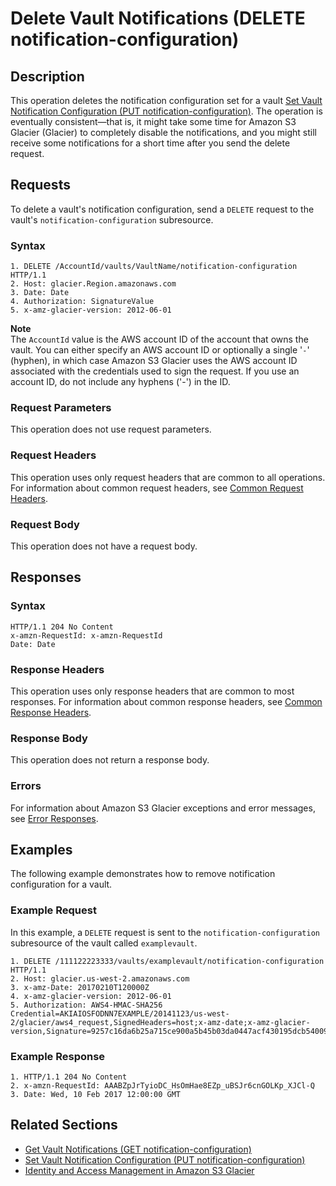 # Delete Vault Notifications \(DELETE notification\-configuration\)<a name="api-vault-notifications-delete"></a>

## Description<a name="api-vault-notifications-delete-description"></a>

This operation deletes the notification configuration set for a vault [Set Vault Notification Configuration \(PUT notification\-configuration\)](api-vault-notifications-put.md)\. The operation is eventually consistent—that is, it might take some time for Amazon S3 Glacier \(Glacier\) to completely disable the notifications, and you might still receive some notifications for a short time after you send the delete request\. 

## Requests<a name="api-vault-notifications-delete-requests"></a>

To delete a vault's notification configuration, send a `DELETE` request to the vault's `notification-configuration` subresource\.

### Syntax<a name="api-vault-notifications-delete-requests-syntax"></a>

```
1. DELETE /AccountId/vaults/VaultName/notification-configuration HTTP/1.1
2. Host: glacier.Region.amazonaws.com
3. Date: Date
4. Authorization: SignatureValue
5. x-amz-glacier-version: 2012-06-01
```

**Note**  
The `AccountId` value is the AWS account ID of the account that owns the vault\. You can either specify an AWS account ID or optionally a single '`-`' \(hyphen\), in which case Amazon S3 Glacier uses the AWS account ID associated with the credentials used to sign the request\. If you use an account ID, do not include any hyphens \('\-'\) in the ID\.

### Request Parameters<a name="api-vault-notifications-delete-requests-parameters"></a>

This operation does not use request parameters\.

### Request Headers<a name="api-vault-notifications-delete-requests-headers"></a>

This operation uses only request headers that are common to all operations\. For information about common request headers, see [Common Request Headers](api-common-request-headers.md)\.

### Request Body<a name="api-vault-notifications-delete-requests-elements"></a>

This operation does not have a request body\.

## Responses<a name="api-vault-notifications-delete-responses"></a>

### Syntax<a name="api-vault-notifications-delete-responses-syntax"></a>

```
HTTP/1.1 204 No Content
x-amzn-RequestId: x-amzn-RequestId
Date: Date
```

### Response Headers<a name="api-vault-notifications-delete-responses-headers"></a>

This operation uses only response headers that are common to most responses\. For information about common response headers, see [Common Response Headers](api-common-response-headers.md)\.

### Response Body<a name="api-vault-notifications-delete-responses-elements"></a>

This operation does not return a response body\.

### Errors<a name="api-vault-notifications-delete-responses-errors"></a>

For information about Amazon S3 Glacier exceptions and error messages, see [Error Responses](api-error-responses.md)\.

## Examples<a name="api-vault-notifications-delete-examples"></a>

The following example demonstrates how to remove notification configuration for a vault\.

### Example Request<a name="api-vault-notifications-delete-example-request"></a>

In this example, a `DELETE` request is sent to the `notification-configuration` subresource of the vault called `examplevault`\.

```
1. DELETE /111122223333/vaults/examplevault/notification-configuration HTTP/1.1
2. Host: glacier.us-west-2.amazonaws.com
3. x-amz-Date: 20170210T120000Z 
4. x-amz-glacier-version: 2012-06-01
5. Authorization: AWS4-HMAC-SHA256 Credential=AKIAIOSFODNN7EXAMPLE/20141123/us-west-2/glacier/aws4_request,SignedHeaders=host;x-amz-date;x-amz-glacier-version,Signature=9257c16da6b25a715ce900a5b45b03da0447acf430195dcb540091b12966f2a2
```

### Example Response<a name="api-vault-notifications-delete-example-response"></a>

```
1. HTTP/1.1 204 No Content
2. x-amzn-RequestId: AAABZpJrTyioDC_HsOmHae8EZp_uBSJr6cnGOLKp_XJCl-Q
3. Date: Wed, 10 Feb 2017 12:00:00 GMT
```

## Related Sections<a name="related-sections-vault-notifications-delete"></a>
+ [Get Vault Notifications \(GET notification\-configuration\)](api-vault-notifications-get.md)
+ [Set Vault Notification Configuration \(PUT notification\-configuration\)](api-vault-notifications-put.md)
+ [Identity and Access Management in Amazon S3 Glacier](auth-and-access-control.md)